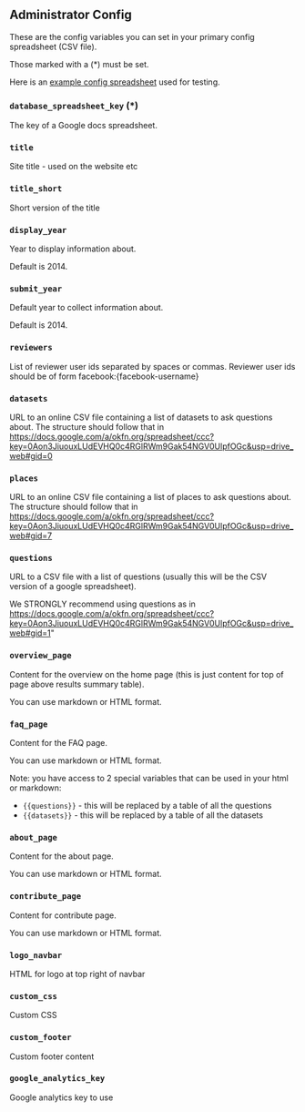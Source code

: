 ## Administrator Config

These are the config variables you can set in your primary config spreadsheet
(CSV file).

Those marked with a (*) must be set.

Here is an [example config spreadsheet][ex] used for testing.

[ex]: https://docs.google.com/a/okfn.org/spreadsheet/ccc?key=0AqR8dXc6Ji4JdEg2el9xaUxBcjFnbEYtNnMwLTVmTVE&usp=drive_web#gid=2

### `database_spreadsheet_key` (*)

The key of a Google docs spreadsheet.

### `title`

Site title - used on the website etc

### `title_short`

Short version of the title

### `display_year`

Year to display information about.

Default is 2014.

### `submit_year`

Default year to collect information about.

Default is 2014.

### `reviewers`

List of reviewer user ids separated by spaces or commas. Reviewer user ids should be of form facebook:{facebook-username}

### `datasets`

URL to an online CSV file containing a list of datasets to ask questions about. The structure should follow that in https://docs.google.com/a/okfn.org/spreadsheet/ccc?key=0Aon3JiuouxLUdEVHQ0c4RGlRWm9Gak54NGV0UlpfOGc&usp=drive_web#gid=0

### `places`

URL to an online CSV file containing a list of places to ask questions about. The structure should follow that in https://docs.google.com/a/okfn.org/spreadsheet/ccc?key=0Aon3JiuouxLUdEVHQ0c4RGlRWm9Gak54NGV0UlpfOGc&usp=drive_web#gid=7

### `questions`

URL to a CSV file with a list of questions (usually this will be the CSV version of a google spreadsheet).

We STRONGLY recommend using questions as in https://docs.google.com/a/okfn.org/spreadsheet/ccc?key=0Aon3JiuouxLUdEVHQ0c4RGlRWm9Gak54NGV0UlpfOGc&usp=drive_web#gid=1"

### `overview_page`

Content for the overview on the home page (this is just content for top of page above results summary table).

You can use markdown or HTML format.

### `faq_page`

Content for the FAQ page.

You can use markdown or HTML format.

Note: you have access to 2 special variables that can be used in your html or markdown:

* `{{questions}}` - this will be replaced by a table of all the questions
* `{{datasets}}` - this will be replaced by a table of all the datasets

### `about_page`

Content for the about page.

You can use markdown or HTML format.

### `contribute_page`

Content for contribute page.

You can use markdown or HTML format.

### `logo_navbar`

HTML for logo at top right of navbar

### `custom_css`

Custom CSS

### `custom_footer`

Custom footer content

### `google_analytics_key`

Google analytics key to use

